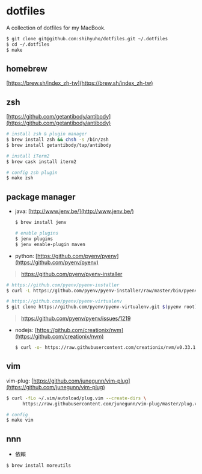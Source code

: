 # dotfiles

A collection of dotfiles for my MacBook.

```sh
$ git clone git@github.com:shihyuho/dotfiles.git ~/.dotfiles
$ cd ~/.dotfiles
$ make
```

## homebrew

[https://brew.sh/index_zh-tw](https://brew.sh/index_zh-tw)

## zsh

[https://github.com/getantibody/antibody](https://github.com/getantibody/antibody)

```sh
# install zsh & plugin manager
$ brew install zsh && chsh -s /bin/zsh
$ brew install getantibody/tap/antibody

# install iTerm2
$ brew cask install iterm2

# config zsh plugin
$ make zsh
```

## package manager

- java: [http://www.jenv.be/](http://www.jenv.be/)

  ```sh
  $ brew install jenv
  
  # enable plugins
  $ jenv plugins
  $ jenv enable-plugin maven
  ```

- python: [https://github.com/pyenv/pyenv](https://github.com/pyenv/pyenv)

> https://github.com/pyenv/pyenv-installer

  ```sh
  # https://github.com/pyenv/pyenv-installer
  $ curl -L https://github.com/pyenv/pyenv-installer/raw/master/bin/pyenv-installer | bash

  # https://github.com/pyenv/pyenv-virtualenv
  $ git clone https://github.com/pyenv/pyenv-virtualenv.git $(pyenv root)/plugins/pyenv-virtualenv
  ```

> https://github.com/pyenv/pyenv/issues/1219

- nodejs: [https://github.com/creationix/nvm](https://github.com/creationix/nvm)

  ```sh
  $ curl -o- https://raw.githubusercontent.com/creationix/nvm/v0.33.11/install.sh | bash
  ```

## vim

vim-plug: [https://github.com/junegunn/vim-plug](https://github.com/junegunn/vim-plug)

```sh
$ curl -fLo ~/.vim/autoload/plug.vim --create-dirs \
      https://raw.githubusercontent.com/junegunn/vim-plug/master/plug.vimi

# config
$ make vim
```

## nnn

- 依賴

```sh
$ brew install moreutils
```
